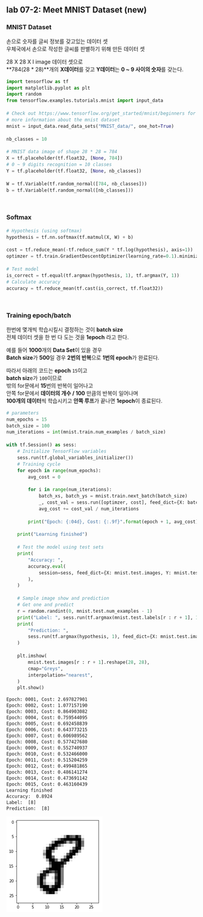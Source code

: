 
## lab 07-2: Meet MNIST Dataset (new)

### MNIST Dataset
손으로 숫자를 글씨 정보를 갖고있는 데이터 셋<br/>
우체국에서 손으로 작성한 글씨를 판별하기 위해 만든 데이터 셋

28 X 28 X I image 데이터 셋으로<br/>
**784(28 * 28)**개의 **X데이터**를 갖고 **Y데이터**는 **0 ~ 9 사이의 숫자**를 갖는다.<br/>


```python
import tensorflow as tf
import matplotlib.pyplot as plt
import random
from tensorflow.examples.tutorials.mnist import input_data

# Check out https://www.tensorflow.org/get_started/mnist/beginners for
# more information about the mnist dataset
mnist = input_data.read_data_sets("MNIST_data/", one_hot=True)

nb_classes = 10

# MNIST data image of shape 28 * 28 = 784
X = tf.placeholder(tf.float32, [None, 784])
# 0 ~ 9 digits recognition = 10 classes
Y = tf.placeholder(tf.float32, [None, nb_classes])

W = tf.Variable(tf.random_normal([784, nb_classes]))
b = tf.Variable(tf.random_normal([nb_classes]))
```

<br/>

### Softmax


```python
# Hypothesis (using softmax)
hypothesis = tf.nn.softmax(tf.matmul(X, W) + b)

cost = tf.reduce_mean(-tf.reduce_sum(Y * tf.log(hypothesis), axis=1))
optimzer = tf.train.GradientDescentOptimizer(learning_rate=0.1).minimize(cost)

# Test model
is_correct = tf.equal(tf.argmax(hypothesis, 1), tf.argmax(Y, 1))
# Calculate accuracy
accuracy = tf.reduce_mean(tf.cast(is_correct, tf.float32))
```

<br/>

### Training epoch/batch
한번에 몇개씩 학습시킬시 결정하는 것이 **batch size**<br/>
전체 데이터 셋을 한 번 다 도는 것을 **1epoch** 라고 한다.

예를 들어 **1000**개의 **Data Set**이 있을 경우<br/>
**Batch size**가 **500**일 경우 **2번의 반복**으로 **1번의 epoch**가 완료된다.

따라서 아래의 코드는 **epoch** `15`이고<br/>
**batch siz**e가 `100`이므로<br/>
밖의 for문에서 **15**번의 반복이 일어나고<br/>
안쪽 for문에서 **데이터의 개수 / 100** 만큼의 반복이 일어나며<br/>
**100개의 데이터**씩 학습시키고 **안쪽 루프**가 끝나면 **1epoch**이 종료된다.<br/>


```python
# parameters
num_epochs = 15
batch_size = 100
num_iterations = int(mnist.train.num_examples / batch_size)

with tf.Session() as sess:
    # Initialize TensorFlow variables
    sess.run(tf.global_variables_initializer())
    # Training cycle
    for epoch in range(num_epochs):
        avg_cost = 0

        for i in range(num_iterations):
            batch_xs, batch_ys = mnist.train.next_batch(batch_size)
            _, cost_val = sess.run([optimzer, cost], feed_dict={X: batch_xs, Y: batch_ys})
            avg_cost += cost_val / num_iterations

        print("Epoch: {:04d}, Cost: {:.9f}".format(epoch + 1, avg_cost))

    print("Learning finished")

    # Test the model using test sets
    print(
        "Accuracy: ",
        accuracy.eval(
            session=sess, feed_dict={X: mnist.test.images, Y: mnist.test.labels}
        ),
    )

    # Sample image show and prediction
    # Get one and predict
    r = random.randint(0, mnist.test.num_examples - 1)
    print("Label: ", sess.run(tf.argmax(mnist.test.labels[r : r + 1], 1)))
    print(
        "Prediction: ",
        sess.run(tf.argmax(hypothesis, 1), feed_dict={X: mnist.test.images[r : r + 1]}),
    )

    plt.imshow(
        mnist.test.images[r : r + 1].reshape(28, 28),
        cmap="Greys",
        interpolation="nearest",
    )
    plt.show()
```

    Epoch: 0001, Cost: 2.697827901
    Epoch: 0002, Cost: 1.077157190
    Epoch: 0003, Cost: 0.864903082
    Epoch: 0004, Cost: 0.759544095
    Epoch: 0005, Cost: 0.692458839
    Epoch: 0006, Cost: 0.643773215
    Epoch: 0007, Cost: 0.606989562
    Epoch: 0008, Cost: 0.577427680
    Epoch: 0009, Cost: 0.552740937
    Epoch: 0010, Cost: 0.532466000
    Epoch: 0011, Cost: 0.515204259
    Epoch: 0012, Cost: 0.499481865
    Epoch: 0013, Cost: 0.486141274
    Epoch: 0014, Cost: 0.473691142
    Epoch: 0015, Cost: 0.463160439
    Learning finished
    Accuracy:  0.8924
    Label:  [8]
    Prediction:  [8]



![png](output_5_1.png)
